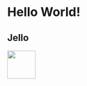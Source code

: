 <h1>Hello World!</h1>
<h2>Jello</h2>

<img src="https://cdn.discordapp.com/avatars/857865890423111702/4abcd7977fff1329387fa677726377af.png?size=1024" height="65" draggable="false" width="65" class="u_ee11cbb19052e40b07aac0ca060c23ee_pfp__9qePL">

